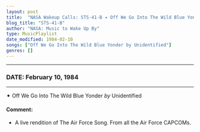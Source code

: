 ```yaml
---
layout: post
title:  "NASA Wakeup Calls: STS-41-B ✦ Off We Go Into The Wild Blue Yonder by Unidentified ✵ February 10, 1984"
blog_title: "STS-41-B"
author: "NASA: Music to Wake Up By"
type: MusicPlaylist
date_modified: 1984-02-10
songs: ["Off We Go Into The Wild Blue Yonder by Unidentified"]
genres: []
---
```


----
### DATE: February 10, 1984
----
✦ Off We Go Into The Wild Blue Yonder *by* Unidentified  

#### Comment:
* A live rendition of The Air Force Song. From all the Air Force CAPCOMs.



<br/>
<center>
	<a target="_blank"
	   href="https://twitter.com/intent/tweet?hashtags=Space,NASA,Playlist,NASAWakeupCalls,SpaceProgram&text=🚀 {{ page.author}}, '{{ page.songs.first }}' {{ page.title }}, {{ site.url }}{{ page.url }}&via=nasawakeupcalls"><i class="fab fa-twitter" title="Tweet this page" alt="Tweet this page" style="font-size: 1.3em;"></i></a>
	&nbsp; 	<i class="fas fa-user-astronaut" style="font-size: 1.5em;"></i> &nbsp;
    <a id="custom_amazon_link"
       type="amzn" search="#"
       category="popular music">
    <i class="fab fa-amazon" style="font-size: 1.3em;"></i></a>
</center>

<!-- Randomly resolve an individual entry from a song array -->
<script src="/assets/javascript/seedrandom.min.js"></script>
<script>
  var wake_me_up = ["Off We Go Into The Wild Blue Yonder by Unidentified"];
  var prng = new Math.seedrandom();
  function randomSong() {
    song = wake_me_up[Math.floor(Math.random() * wake_me_up.length)];
    var amazon_link = document.getElementById("custom_amazon_link");
    amazon_link.setAttribute("search", song);
  }
  window.onload = randomSong();
</script>
